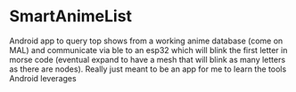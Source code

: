 # SmartAnimeList
Android app to query top shows from a working anime database (come on MAL) and communicate via ble to an esp32 which will blink the first letter in morse code (eventual expand to have a mesh that will blink as many letters as there are nodes). Really just meant to be an app for me to learn the tools Android leverages
